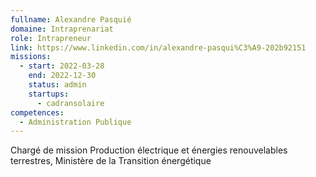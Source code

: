 ```yaml
---
fullname: Alexandre Pasquié
domaine: Intraprenariat
role: Intrapreneur
link: https://www.linkedin.com/in/alexandre-pasqui%C3%A9-202b92151
missions:
  - start: 2022-03-28
    end: 2022-12-30
    status: admin
    startups:
      - cadransolaire
competences:
  - Administration Publique
---
```

Chargé de mission Production électrique et énergies renouvelables terrestres, Ministère de la Transition énergétique